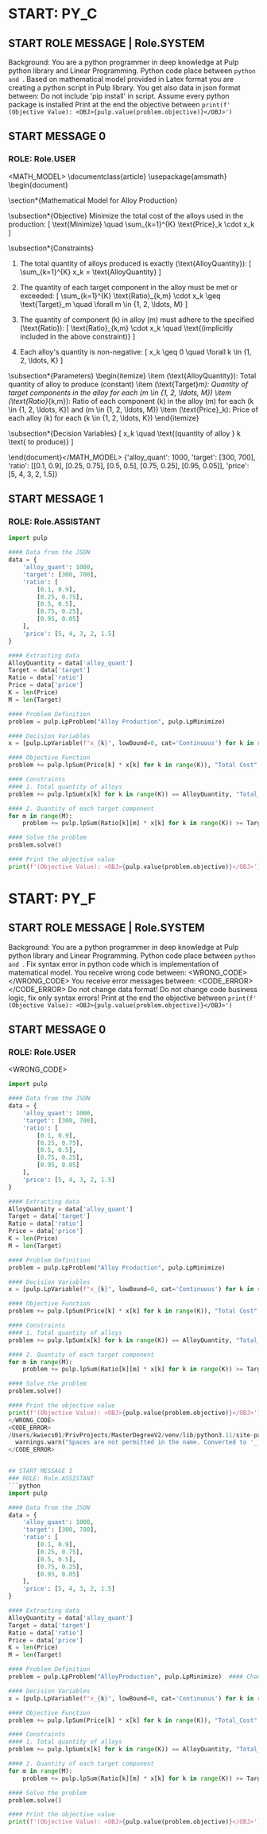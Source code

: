 # START: PY_C 
## START ROLE MESSAGE | Role.SYSTEM 
Background: You are a python programmer in deep knowledge at Pulp python library and Linear Programming. Python code place between ```python and ```. Based on mathematical model provided in Latex format you are creating a python script in Pulp library. You get also data in json format between: <DATA></DATA> Do not include 'pip install' in script. Assume every python package is installed Print at the end the objective between <OBJ></OBJ> `print(f' (Objective Value): <OBJ>{pulp.value(problem.objective)}</OBJ>')` 
## START MESSAGE 0 
### ROLE: Role.USER
<MATH_MODEL>
\documentclass{article}
\usepackage{amsmath}
\begin{document}

\section*{Mathematical Model for Alloy Production}

\subsection*{Objective}
Minimize the total cost of the alloys used in the production:
\[
\text{Minimize} \quad \sum_{k=1}^{K} \text{Price}_k \cdot x_k
\]

\subsection*{Constraints}
1. The total quantity of alloys produced is exactly \(\text{AlloyQuantity}\):
\[
\sum_{k=1}^{K} x_k = \text{AlloyQuantity}
\]

2. The quantity of each target component in the alloy must be met or exceeded:
\[
\sum_{k=1}^{K} \text{Ratio}_{k,m} \cdot x_k \geq \text{Target}_m \quad \forall m \in \{1, 2, \ldots, M\}
\]

3. The quantity of component \(k\) in alloy \(m\) must adhere to the specified \(\text{Ratio}\):
\[
\text{Ratio}_{k,m} \cdot x_k \quad \text{(implicitly included in the above constraint)}
\]

4. Each alloy's quantity is non-negative:
\[
x_k \geq 0 \quad \forall k \in \{1, 2, \ldots, K\}
\]

\subsection*{Parameters}
\begin{itemize}
    \item \(\text{AlloyQuantity}\): Total quantity of alloy to produce (constant)
    \item \(\text{Target}_m\): Quantity of target components in the alloy for each \(m \in \{1, 2, \ldots, M\}\)
    \item \(\text{Ratio}_{k,m}\): Ratio of each component \(k\) in the alloy \(m\) for each \(k \in \{1, 2, \ldots, K\}\) and \(m \in \{1, 2, \ldots, M\}\)
    \item \(\text{Price}_k\): Price of each alloy \(k\) for each \(k \in \{1, 2, \ldots, K\}\)
\end{itemize}

\subsection*{Decision Variables}
\[
x_k \quad \text{(quantity of alloy } k \text{ to produce)}
\]

\end{document}</MATH_MODEL>
<DATA>
{'alloy_quant': 1000, 'target': [300, 700], 'ratio': [[0.1, 0.9], [0.25, 0.75], [0.5, 0.5], [0.75, 0.25], [0.95, 0.05]], 'price': [5, 4, 3, 2, 1.5]}</DATA>


## START MESSAGE 1 
### ROLE: Role.ASSISTANT
```python
import pulp

#### Data from the JSON
data = {
    'alloy_quant': 1000,
    'target': [300, 700],
    'ratio': [
        [0.1, 0.9],
        [0.25, 0.75],
        [0.5, 0.5],
        [0.75, 0.25],
        [0.95, 0.05]
    ],
    'price': [5, 4, 3, 2, 1.5]
}

#### Extracting data
AlloyQuantity = data['alloy_quant']
Target = data['target']
Ratio = data['ratio']
Price = data['price']
K = len(Price)
M = len(Target)

#### Problem Definition
problem = pulp.LpProblem("Alloy Production", pulp.LpMinimize)

#### Decision Variables
x = [pulp.LpVariable(f"x_{k}", lowBound=0, cat='Continuous') for k in range(K)]

#### Objective Function
problem += pulp.lpSum(Price[k] * x[k] for k in range(K)), "Total Cost"

#### Constraints
#### 1. Total quantity of alloys
problem += pulp.lpSum(x[k] for k in range(K)) == AlloyQuantity, "Total_Alloy_Quantity"

#### 2. Quantity of each target component
for m in range(M):
    problem += pulp.lpSum(Ratio[k][m] * x[k] for k in range(K)) >= Target[m], f"Target_Component_{m+1}"

#### Solve the problem
problem.solve()

#### Print the objective value
print(f'(Objective Value): <OBJ>{pulp.value(problem.objective)}</OBJ>')
```

# START: PY_F 
## START ROLE MESSAGE | Role.SYSTEM 
Background: You are a python programmer in deep knowledge at Pulp python library and Linear Programming. Python code place between ```python and ```. Fix syntax error in python code which is implementation of matematical model. You receive wrong code between: <WRONG_CODE></WRONG_CODE> You receive error messages between: <CODE_ERROR></CODE_ERROR> Do not change data format! Do not change code business logic, fix only syntax errors! Print at the end the objective between <OBJ></OBJ> `print(f' (Objective Value): <OBJ>{pulp.value(problem.objective)}</OBJ>')` 
## START MESSAGE 0 
### ROLE: Role.USER
<WRONG_CODE>
```python
import pulp

#### Data from the JSON
data = {
    'alloy_quant': 1000,
    'target': [300, 700],
    'ratio': [
        [0.1, 0.9],
        [0.25, 0.75],
        [0.5, 0.5],
        [0.75, 0.25],
        [0.95, 0.05]
    ],
    'price': [5, 4, 3, 2, 1.5]
}

#### Extracting data
AlloyQuantity = data['alloy_quant']
Target = data['target']
Ratio = data['ratio']
Price = data['price']
K = len(Price)
M = len(Target)

#### Problem Definition
problem = pulp.LpProblem("Alloy Production", pulp.LpMinimize)

#### Decision Variables
x = [pulp.LpVariable(f"x_{k}", lowBound=0, cat='Continuous') for k in range(K)]

#### Objective Function
problem += pulp.lpSum(Price[k] * x[k] for k in range(K)), "Total Cost"

#### Constraints
#### 1. Total quantity of alloys
problem += pulp.lpSum(x[k] for k in range(K)) == AlloyQuantity, "Total_Alloy_Quantity"

#### 2. Quantity of each target component
for m in range(M):
    problem += pulp.lpSum(Ratio[k][m] * x[k] for k in range(K)) >= Target[m], f"Target_Component_{m+1}"

#### Solve the problem
problem.solve()

#### Print the objective value
print(f'(Objective Value): <OBJ>{pulp.value(problem.objective)}</OBJ>')```
</WRONG_CODE>
<CODE_ERROR>
/Users/kwiecs01/PrivProjects/MasterDegreeV2/venv/lib/python3.11/site-packages/pulp/pulp.py:1298: UserWarning: Spaces are not permitted in the name. Converted to '_'
  warnings.warn("Spaces are not permitted in the name. Converted to '_'")
</CODE_ERROR>


## START MESSAGE 1 
### ROLE: Role.ASSISTANT
```python
import pulp

#### Data from the JSON
data = {
    'alloy_quant': 1000,
    'target': [300, 700],
    'ratio': [
        [0.1, 0.9],
        [0.25, 0.75],
        [0.5, 0.5],
        [0.75, 0.25],
        [0.95, 0.05]
    ],
    'price': [5, 4, 3, 2, 1.5]
}

#### Extracting data
AlloyQuantity = data['alloy_quant']
Target = data['target']
Ratio = data['ratio']
Price = data['price']
K = len(Price)
M = len(Target)

#### Problem Definition
problem = pulp.LpProblem("AlloyProduction", pulp.LpMinimize)  #### Changed the name to avoid spaces

#### Decision Variables
x = [pulp.LpVariable(f"x_{k}", lowBound=0, cat='Continuous') for k in range(K)]

#### Objective Function
problem += pulp.lpSum(Price[k] * x[k] for k in range(K)), "Total_Cost"  #### Changed to avoid spaces

#### Constraints
#### 1. Total quantity of alloys
problem += pulp.lpSum(x[k] for k in range(K)) == AlloyQuantity, "Total_Alloy_Quantity"

#### 2. Quantity of each target component
for m in range(M):
    problem += pulp.lpSum(Ratio[k][m] * x[k] for k in range(K)) >= Target[m], f"Target_Component_{m+1}"

#### Solve the problem
problem.solve()

#### Print the objective value
print(f'(Objective Value): <OBJ>{pulp.value(problem.objective)}</OBJ>')
```

